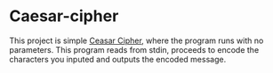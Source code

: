 # Caesar-cipher

This project is simple [Ceasar Cipher](https://en.wikipedia.org/wiki/Caesar_cipher), where the
program runs with no parameters. This program reads from stdin, proceeds to encode the characters you inputed and outputs the encoded message.
